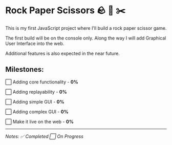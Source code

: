 # Rock Paper Scissors 🪨 📄 ✂️
This is my first JavaScript project where I'll build a rock paper scissor game.

The first build will be on the console only. Along the way I will add Graphical User Interface into the web.

Additional features is also expected in the near future.

## Milestones:
⬜ Adding core functionality - **0%**

⬜ Adding replayability - **0%**

⬜ Adding simple GUI - **0%**

⬜ Adding complex GUI - **0%**

⬜ Make it live on the web - **0%**

---
*Notes: ✅ Completed     ⬜ On Progress*
